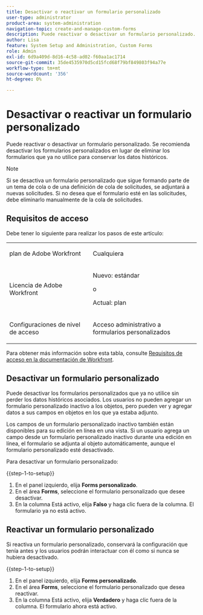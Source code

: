 ```yaml
---
title: Desactivar o reactivar un formulario personalizado
user-type: administrator
product-area: system-administration
navigation-topic: create-and-manage-custom-forms
description: Puede reactivar o desactivar un formulario personalizado. Se recomienda desactivar los formularios personalizados en lugar de eliminar los formularios que ya no utilice para conservar los datos históricos.
author: Lisa
feature: System Setup and Administration, Custom Forms
role: Admin
exl-id: 6d9a409d-8d16-4c58-ad02-f60aa1ac1714
source-git-commit: 35de4535970d5cd15fcd68f79bf849803f94a77e
workflow-type: tm+mt
source-wordcount: '356'
ht-degree: 0%

---
```


# Desactivar o reactivar un formulario personalizado

Puede reactivar o desactivar un formulario personalizado. Se recomienda desactivar los formularios personalizados en lugar de eliminar los formularios que ya no utilice para conservar los datos históricos.

>[!NOTE]
>
>Si se desactiva un formulario personalizado que sigue formando parte de un tema de cola o de una definición de cola de solicitudes, se adjuntará a nuevas solicitudes. Si no desea que el formulario esté en las solicitudes, debe eliminarlo manualmente de la cola de solicitudes.

## Requisitos de acceso

Debe tener lo siguiente para realizar los pasos de este artículo:

<table style="table-layout:auto"> 
 <col> 
 <col> 
 <tbody> 
  <tr data-mc-conditions=""> 
   <td role="rowheader"> <p>plan de Adobe Workfront</p> </td> 
   <td>Cualquiera</td> 
  </tr> 
  <tr> 
   <td role="rowheader">Licencia de Adobe Workfront</td> 
   <td>
   <p>Nuevo: estándar</p>
   <p>o</p>
   <p>Actual: plan</p></td> 
  </tr> 
  <tr data-mc-conditions=""> 
   <td role="rowheader">Configuraciones de nivel de acceso</td> 
   <td> <p>Acceso administrativo a formularios personalizados</p></td> 
  </tr>  
 </tbody> 
</table>

Para obtener más información sobre esta tabla, consulte [Requisitos de acceso en la documentación de Workfront](/help/quicksilver/administration-and-setup/add-users/access-levels-and-object-permissions/access-level-requirements-in-documentation.md).

## Desactivar un formulario personalizado

Puede desactivar los formularios personalizados que ya no utilice sin perder los datos históricos asociados. Los usuarios no pueden agregar un formulario personalizado inactivo a los objetos, pero pueden ver y agregar datos a sus campos en objetos en los que ya estaba adjunto.

Los campos de un formulario personalizado inactivo también están disponibles para su edición en línea en una vista. Si un usuario agrega un campo desde un formulario personalizado inactivo durante una edición en línea, el formulario se adjunta al objeto automáticamente, aunque el formulario personalizado esté desactivado.

Para desactivar un formulario personalizado:

{{step-1-to-setup}}

1. En el panel izquierdo, elija **Forms personalizado**.
1. En el área **Forms**, seleccione el formulario personalizado que desee desactivar.
1. En la columna Está activo, elija **Falso** y haga clic fuera de la columna. El formulario ya no está activo.

## Reactivar un formulario personalizado

Si reactiva un formulario personalizado, conservará la configuración que tenía antes y los usuarios podrán interactuar con él como si nunca se hubiera desactivado.

{{step-1-to-setup}}

1. En el panel izquierdo, elija **Forms personalizado**.
1. En el área **Forms**, seleccione el formulario personalizado que desea reactivar.
1. En la columna Está activo, elija **Verdadero** y haga clic fuera de la columna. El formulario ahora está activo.
